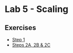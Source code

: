 # Lab 5 - Scaling

## Exercises

* [Step 1](/Lab_5/Lab5_Step_1.pdf)
* [Steps 2A, 2B & 2C](/Lab_5/Lab5_Steps_2A_through_D.pdf)

